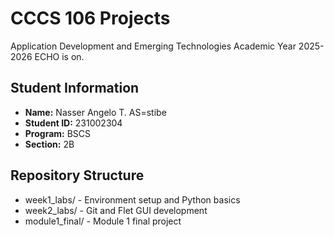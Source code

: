 # CCCS 106 Projects 
Application Development and Emerging Technologies 
Academic Year 2025-2026 
ECHO is on.
## Student Information
- **Name:** Nasser Angelo T. AS=stibe
- **Student ID:** 231002304
- **Program:** BSCS
- **Section:** 2B
## Repository Structure 
- week1_labs/ - Environment setup and Python basics 
- week2_labs/ - Git and Flet GUI development 
- module1_final/ - Module 1 final project 
